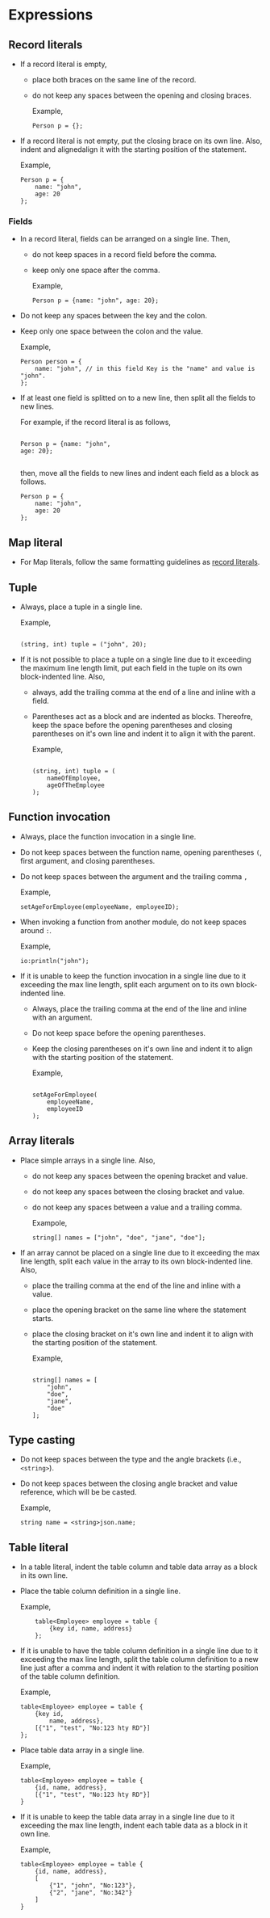 # Expressions

## Record literals

* If a record literal is empty,
  - place both braces on the same line of the record.
  - do not keep any spaces between the opening and closing braces.
      
    Example,
    ```ballerina
    Person p = {};
    ```
* If a record literal is not empty, put the closing brace on its
  own line. Also, indent and alignedalign it with the starting position of the statement.
  
  Example,
  ```ballerina
  Person p = {
      name: "john",
      age: 20
  };
  ```
### Fields
* In a record literal, fields can be arranged on a single line. Then,
  - do not keep spaces in a record field before the comma.
  - keep only one space after the comma.
      
    Example,
    ```ballerina  
    Person p = {name: "john", age: 20}; 
    ``` 
* Do not keep any spaces between the key and the colon.
* Keep only one space between the colon and the value.
  
  Example,
  ```ballerina
  Person person = {
      name: "john", // in this field Key is the "name" and value is "john".
  };
  ```
* If at least one field is splitted on to a new line, then split all the fields to new lines. 
      
  For example, if the record literal is as follows,
  ```ballerina
      
  Person p = {name: "john",
  age: 20}; 
      
  ``` 
  then, move all the fields to new lines and indent each field as a block as follows.
  
  ```ballerina
  Person p = {
      name: "john",
      age: 20
  };
  ``` 
## Map literal

* For Map literals, follow the same formatting guidelines as [record literals](#record-literals). 

## Tuple

* Always, place a tuple in a single line.

  Example,
  ```ballerina

  (string, int) tuple = ("john", 20);

  ```
* If it is not possible to place a tuple on a single line due to it exceeding the maximum line length limit,
  put each field in the tuple on its own block-indented line. Also,
  
  - always, add the trailing comma at the end of a line and inline with a field.
  - Parentheses act as a block and are indented as blocks. Thereofre, keep the space before the opening parentheses
    and closing parentheses on it's own line and indent it to align it with the parent.
  
    Example,
    ```ballerina
  
    (string, int) tuple = (
        nameOfEmployee,
        ageOfTheEmployee
    );
  
    ```
## Function invocation

* Always, place the function invocation in a single line.
* Do not keep spaces between the function name, opening parentheses `(`, first argument, and closing parentheses.
* Do not keep spaces between the argument and the trailing comma `,`

  Example,
  ```ballerina
  setAgeForEmployee(employeeName, employeeID);
  ```
* When invoking a function from another module, do not keep spaces around `:`.
  
  Example,
  ```ballerina
  io:println("john");
  ```
  
* If it is unable to keep the function invocation in a single line due to it exceeding the max line length,
  split each argument on to its own block-indented line.
  
  - Always, place the trailing comma at the end of the line and inline with an argument.
  - Do not keep space before the opening parentheses.
  - Keep the closing parentheses on it's own line and indent it to align with the starting 
    position of the statement.
    
    Example,
    ```ballerina
    
    setAgeForEmployee(
        employeeName,
        employeeID
    );
    
    ```
## Array literals

* Place simple arrays in a single line. Also,
  - do not keep any spaces between the opening bracket and value.
  - do not keep any spaces between the closing bracket and value.
  - do not keep any spaces between a value and a trailing comma.
  
    Exampole,
    ```ballerina
    string[] names = ["john", "doe", "jane", "doe"];
    ```
* If an array cannot be placed on a single line due to it exceeding the max line length,
  split each value in the array to its own block-indented line. Also,
  
  - place the trailing comma at the end of the line and inline with a value.
  - place the opening bracket on the same line where the statement starts.
  - place the closing bracket on it's own line and indent it to align with the starting 
    position of the statement.
    
    Example,
    ```ballerina
    
    string[] names = [
        "john",
        "doe",
        "jane",
        "doe"
    ];
    
    ```
## Type casting

* Do not keep spaces between the type and the angle brackets (i.e., `<string>`).
* Do not keep spaces between the closing angle bracket and value reference, which will be be casted.

  Example,
  ```ballerina
  string name = <string>json.name;
  ```
## Table literal
* In a table literal, indent the table column and table data array as a block in its own line.
* Place the table column definition in a single line.
  
  Example,
  ```ballerina
      table<Employee> employee = table {
          {key id, name, address}
      };
  ```
* If it is unable to have the table column definition in a single line due to it exceeding the max line length,
  split the table column definition to a new line just after a comma and indent it with relation 
  to the starting position of the table column definition.
  
  Example,
  ```ballerina
  table<Employee> employee = table {
      {key id,
          name, address},
      [{"1", "test", "No:123 hty RD"}]
  };
  ```
  
* Place table data array in a single line. 
  
  Example,
  ```ballerina
  table<Employee> employee = table {
      {id, name, address},
      [{"1", "test", "No:123 hty RD"}]
  }
  ```
* If it is unable to keep the table data array in a single line due to it exceeding the max line length,
  indent each table data as a block in it own line.
  
  Example,
  ```ballerina
  table<Employee> employee = table {
      {id, name, address},
      [
          {"1", "john", "No:123"},
          {"2", "jane", "No:342"}
      ]
  }
  ```
